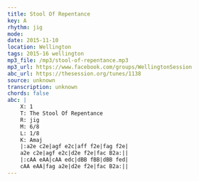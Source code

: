 ```yaml
---
title: Stool Of Repentance
key: A
rhythm: jig
mode: 
date: 2015-11-10
location: Wellington
tags: 2015-16 wellington
mp3_file: /mp3/stool-of-repentance.mp3
mp3_url: https://www.facebook.com/groups/WellingtonSession
abc_url: https://thesession.org/tunes/1138
source: unknown
transcription: unknown
chords: false
abc: |
    X: 1
    T: The Stool Of Repentance
    R: jig
    M: 6/8
    L: 1/8
    K: Amaj
    |:a2e c2e|agf e2c|aff f2e|fag f2e|
    a2e c2e|agf e2c|d2e f2e|fac B2a:||
    |:cAA eAA|cAA edc|dBB fBB|dBB fed|
    cAA eAA|fag a2e|d2e f2e|fac B2a:||
---
```

